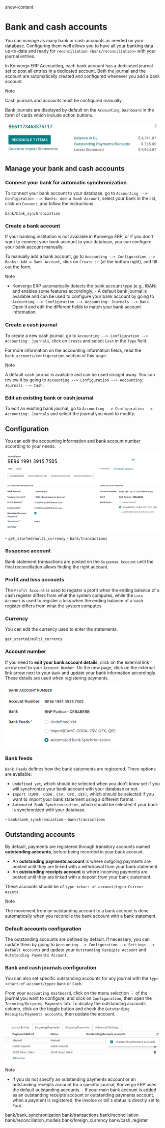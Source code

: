 show-content  

# Bank and cash accounts

You can manage as many bank or cash accounts as needed on your database.
Configuring them well allows you to have all your banking data
up-to-date and ready for `reconciliation
<bank/reconciliation>` with your journal entries.

In Konvergo ERP Accounting, each bank account has a dedicated journal set to
post all entries in a dedicated account. Both the journal and the
account are automatically created and configured whenever you add a bank
account.

> [!NOTE]
> Cash journals and accounts must be configured manually.

Bank journals are displayed by default on the `Accounting Dashboard` in
the form of cards which include action buttons.

![Bank journals are displayed on the Accounting Dashboard and contain action buttons](bank/card.png)

## Manage your bank and cash accounts

### Connect your bank for automatic synchronization

To connect your bank account to your database, go to
`Accounting --> Configuration
--> Banks: Add a Bank Account`, select your bank in the list, click on
`Connect`, and follow the instructions.

<div class="seealso">

`bank/bank_synchronization`

</div>

### Create a bank account

If your banking institution is not available in Konvergo ERP, or if you don't
want to connect your bank account to your database, you can configure
your bank account manually.

To manually add a bank account, go to
`Accounting --> Configuration --> Banks:
Add a Bank Account`, click on `Create it` (at the bottom right), and
fill out the form.

> [!NOTE]
> - Konvergo ERP automatically detects the bank account type (e.g., IBAN) and
> enables some features accordingly. - A default bank journal is
> available and can be used to configure your bank account by going to
> `Accounting --> Configuration --> Accounting: Journals --> Bank`. Open
> it and edit the different fields to match your bank account
> information.

### Create a cash journal

To create a new cash journal, go to
`Accounting --> Configuration --> Accounting:
Journals`, click on `Create` and select `Cash` in the `Type` field.

For more information on the accounting information fields, read the
`bank_accounts/configuration` section of this page.

> [!NOTE]
> A default cash journal is available and can be used straight away. You
> can review it by going to
> `Accounting --> Configuration --> Accounting: Journals --> Cash`.

### Edit an existing bank or cash journal

To edit an existing bank journal, go to
`Accounting --> Configuration --> Accounting:
Journals` and select the journal you want to modify.

## Configuration

You can edit the accounting information and bank account number
according to your needs.

![Manually configure your bank information](bank/bank-journal-config.png)

<div class="seealso">

\- `get_started/multi_currency` - `bank/transactions`

</div>

### Suspense account

Bank statement transactions are posted on the `Suspense Account` until
the final reconciliation allows finding the right account.

### Profit and loss accounts

The `Profit Account` is used to register a profit when the ending
balance of a cash register differs from what the system computes, while
the `Loss Account` is used to register a loss when the ending balance of
a cash register differs from what the system computes.

### Currency

You can edit the currency used to enter the statements.

<div class="seealso">

`get_started/multi_currency`

</div>

### Account number

If you need to **edit your bank account details**, click on the external
link arrow next to your `Account Number`. On the new page, click on the
external link arrow next to your `Bank` and update your bank information
accordingly. These details are used when registering payments.

![Edit your bank information](bank/bank-account-number.png)

### Bank feeds

`Bank Feeds` defines how the bank statements are registered. Three
options are available:

- `Undefined yet`, which should be selected when you don’t know yet if
  you will synchronize your bank account with your database or not.
- `Import (CAMT, CODA, CSV, OFX, QIF)`, which should be selected if you
  want to import your bank statement using a different format.
- `Automated Bank Synchronization`, which should be selected if your
  bank is synchronized with your database.

<div class="seealso">

\- `bank/bank_synchronization` - `bank/transactions`

</div>

## Outstanding accounts

By default, payments are registered through transitory accounts named
**outstanding accounts**, before being recorded in your bank account.

- An **outstanding payments account** is where outgoing payments are
  posted until they are linked with a withdrawal from your bank
  statement.
- An **outstanding receipts account** is where incoming payments are
  posted until they are linked with a deposit from your bank statement.

These accounts should be of `type <chart-of-account/type>`
`Current Assets`.

> [!NOTE]
> The movement from an outstanding account to a bank account is done
> automatically when you reconcile the bank account with a bank
> statement.

### Default accounts configuration

The outstanding accounts are defined by default. If necessary, you can
update them by going to
`Accounting --> Configuration --> Settings --> Default Accounts` and
update your `Outstanding Receipts Account` and
`Outstanding Payments Account`.

### Bank and cash journals configuration

You can also set specific outstanding accounts for any journal with the
`type
<chart-of-account/type>` `Bank` or `Cash`.

From your `Accounting Dashboard`, click on the menu selection ⋮ of the
journal you want to configure, and click on `Configuration`, then open
the `Incoming/Outgoing
Payments` tab. To display the outstanding accounts column, click on the
toggle button and check the `Outstanding Receipts/Payments accounts`,
then update the account.

<img src="bank/toggle-button.png" class="align-center"
alt="Select the toggle button and click on outstanding Accounts" />

> [!NOTE]
> - If you do not specify an outstanding payments account or an
> outstanding receipts account for a specific journal, Konvergo ERP uses the
> default outstanding accounts. - If your main bank account is added as
> an outstanding receipts account or outstanding payments account, when
> a payment is registered, the invoice or bill's status is directly set
> to `Paid`.

<div class="toctree" titlesonly="">

bank/bank_synchronization bank/transactions bank/reconciliation
bank/reconciliation_models bank/foreign_currency bank/cash_register

</div>
